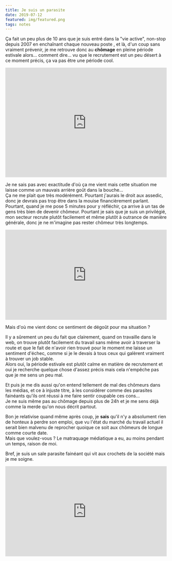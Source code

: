 ```yaml
---
title: Je suis un parasite
date: 2019-07-12
featured: img/featured.png
tags: notes
---
```


Ça fait un peu plus de 10 ans que je suis entré dans la "vie active", non-stop depuis 2007 en enchaînant chaque nouveau poste , et là, d'un coup sans vraiment prévenir, je me retrouve donc au **chômage** en pleine période estivale alors… comment dire… vu que le recrutement est un peu désert à ce moment précis, ça va pas être une période cool.

<!-- excerpt -->

<div style="width:100%;height:0;padding-bottom:68%;position:relative;"><iframe src="https://giphy.com/embed/a6zGGyjGKq7GE" width="100%" height="100%" style="position:absolute" frameBorder="0" class="giphy-embed" allowFullScreen></iframe></div>

Je ne sais pas avec exactitude d'où ça me vient mais cette situation me laisse comme un mauvais arrière goût dans la bouche…  
Ça ne me plait que très modérément. Pourtant j'aurais le droit aux assedic, donc je devrais pas trop être dans la mouise financièrement parlant. Pourtant, quand je me pose 5 minutes pour y réfléchir, ça arrive à un tas de gens très bien de devenir chômeur. Pourtant je sais que je suis un privilégié, mon secteur recrute plutôt facilement et même plutôt à outrance de manière générale, donc je ne m'imagine pas rester chômeur très longtemps.

<div style="width:100%;height:0;padding-bottom:56%;position:relative;"><iframe src="https://giphy.com/embed/l4hmWKVDDUpiq355K" width="100%" height="100%" style="position:absolute" frameBorder="0" class="giphy-embed" allowFullScreen></iframe></div>

Mais d'où me vient donc ce sentiment de dégoût pour ma situation ?

Il y a sûrement un peu du fait que clairement, quand on travaille dans le web, on trouve plutôt facilement du travail sans même avoir à traverser la route et que le fait de n'avoir rien trouvé pour le moment me laisse un sentiment d'échec, comme si je le devais à tous ceux qui galèrent vraiment à trouver un job stable.  
Alors oui, la période estivale est plutôt calme en matière de recrutement et oui je recherche quelque chose d'assez précis mais cela n'empêche pas que je me sens un peu mal.

Et puis je me dis aussi qu'on entend tellement de mal des chômeurs dans les médias, et ce à injuste titre, à les considérer comme des parasites fainéants qu'ils ont réussi à me faire sentir coupable ces cons…  
Je ne suis même pas au chômage depuis plus de 24h et je me sens déjà comme la merde qu'on nous décrit partout.

Bon je relativise quand même après coup, je **sais** qu'il n'y a absolument rien de honteux à perdre son emploi, que vu l'état du marché du travail actuel il serait bien malvenu de reprocher quoique ce soit aux chômeurs de longue comme courte date.  
Mais que voulez-vous ? Le matraquage médiatique a eu, au moins pendant un temps, raison de moi.

Bref, je suis un sale parasite fainéant qui vit aux crochets de la société mais je me soigne.

<div style="width:100%;height:0;padding-bottom:56%;position:relative;"><iframe src="https://giphy.com/embed/xEGqih6o0meyY" width="100%" height="100%" style="position:absolute" frameBorder="0" class="giphy-embed" allowFullScreen></iframe></div>
